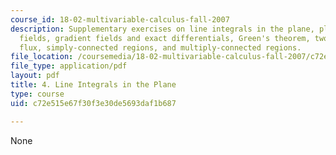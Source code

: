 ```yaml
---
course_id: 18-02-multivariable-calculus-fall-2007
description: Supplementary exercises on line integrals in the plane, plane vector
  fields, gradient fields and exact differentials, Green's theorem, two-dimensional
  flux, simply-connected regions, and multiply-connected regions.
file_location: /coursemedia/18-02-multivariable-calculus-fall-2007/c72e515e67f30f3e30de5693daf1b687_line_intgrl_plan.pdf
file_type: application/pdf
layout: pdf
title: 4. Line Integrals in the Plane
type: course
uid: c72e515e67f30f3e30de5693daf1b687

---
```

None